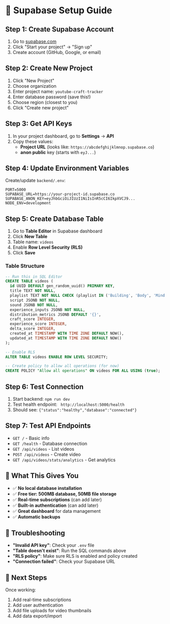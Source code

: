 # 🚀 Supabase Setup Guide

## **Step 1: Create Supabase Account**
1. Go to [supabase.com](https://supabase.com)
2. Click "Start your project" → "Sign up"
3. Create account (GitHub, Google, or email)

## **Step 2: Create New Project**
1. Click "New Project"
2. Choose organization
3. Enter project name: `youtube-craft-tracker`
4. Enter database password (save this!)
5. Choose region (closest to you)
6. Click "Create new project"

## **Step 3: Get API Keys**
1. In your project dashboard, go to **Settings** → **API**
2. Copy these values:
   - **Project URL** (looks like: `https://abcdefghijklmnop.supabase.co`)
   - **anon public** key (starts with `eyJ...`)

## **Step 4: Update Environment Variables**
Create/update `backend/.env`:
```env
PORT=5000
SUPABASE_URL=https://your-project-id.supabase.co
SUPABASE_ANON_KEY=eyJhbGciOiJIUzI1NiIsInR5cCI6IkpXVCJ9...
NODE_ENV=development
```

## **Step 5: Create Database Table**
1. Go to **Table Editor** in Supabase dashboard
2. Click **New Table**
3. Table name: `videos`
4. Enable **Row Level Security (RLS)**
5. Click **Save**

### **Table Structure**
```sql
-- Run this in SQL Editor
CREATE TABLE videos (
  id UUID DEFAULT gen_random_uuid() PRIMARY KEY,
  title TEXT NOT NULL,
  playlist TEXT NOT NULL CHECK (playlist IN ('Building', 'Body', 'Mind', 'Reflections')),
  script JSONB NOT NULL,
  sound JSONB NOT NULL,
  experience_inputs JSONB NOT NULL,
  distribution_metrics JSONB DEFAULT '{}',
  craft_score INTEGER,
  experience_score INTEGER,
  delta_score INTEGER,
  created_at TIMESTAMP WITH TIME ZONE DEFAULT NOW(),
  updated_at TIMESTAMP WITH TIME ZONE DEFAULT NOW()
);

-- Enable RLS
ALTER TABLE videos ENABLE ROW LEVEL SECURITY;

-- Create policy to allow all operations (for now)
CREATE POLICY "Allow all operations" ON videos FOR ALL USING (true);
```

## **Step 6: Test Connection**
1. Start backend: `npm run dev`
2. Test health endpoint: ` http://localhost:5000/health`
3. Should see: `{"status":"healthy","database":"connected"}`

## **Step 7: Test API Endpoints**
- `GET /` - Basic info
- `GET /health` - Database connection
- `GET /api/videos` - List videos
- `POST /api/videos` - Create video
- `GET /api/videos/stats/analytics` - Get analytics

## **🎯 What This Gives You**
- ✅ **No local database installation**
- ✅ **Free tier: 500MB database, 50MB file storage**
- ✅ **Real-time subscriptions** (can add later)
- ✅ **Built-in authentication** (can add later)
- ✅ **Great dashboard** for data management
- ✅ **Automatic backups**

## **🔧 Troubleshooting**
- **"Invalid API key"**: Check your `.env` file
- **"Table doesn't exist"**: Run the SQL commands above
- **"RLS policy"**: Make sure RLS is enabled and policy created
- **"Connection failed"**: Check your Supabase URL

## **📱 Next Steps**
Once working:
1. Add real-time subscriptions
2. Add user authentication
3. Add file uploads for video thumbnails
4. Add data export/import
